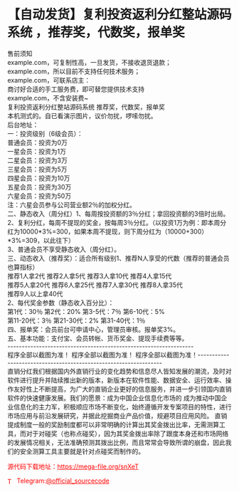 # 【自动发货】复利投资返利分红整站源码系统 ，推荐奖，代数奖，报单奖

售前须知<br>example.com，可复制性高，一旦发货，不接收退货退款；<br>example.com，所以目前不支持任何技术服务；<br>example.com，可联系店主：<br>商讨好合适的手工服务费，即可替您提供技术支持<br>example.com，不含安装费~<br>复利投资返利分红整站源码系统 推荐奖，代数奖，报单奖<br>本机测式的。自已看演示图片，议价勿扰，啰嗦勿扰。<br>后台地址：<br>一：投资级别（6级会员）：<br>普通会员：投资为0万<br>一星会员：投资为1万<br>二星会员：投资为3万<br>三星会员：投资为5万<br>四星会员：投资为10万<br>五星会员：投资为30万<br>六星会员：投资为50万<br>注：六星会员参与公司营业额2％的加权分红。<br>二、静态收入（周分红）1、每周按投资额的3％分红；拿回投资额的3倍时出局。<br>2、复利分红，每周不提现的奖金，按每周3％分红。（以投资1万为例：即本周分红为10000*3%=300，如果本周不提现，则下周分红为（10000+300）*3%=309，以此往下）<br>3、普通会员不享受静态收入（周分红）。<br>三、动态收入（推荐奖）：适合所有级别1、推荐N人享受的代数（推荐的普通会员也算指标）<br>推荐1人拿2代 推荐2人拿5代 推荐3人拿10代 推荐4人拿15代<br>推荐5人拿20代 推荐6人拿25代 推荐7人拿30代 推荐8人拿35代<br>推荐9人以上拿40代<br>2、每代奖金参数（静态收入百分比）：<br>第1代：30％  第2代：20% 第3-5代：7％  第6-10代：5%<br>第11-20代：3％  第21-30代：2% 第31-40代：1％<br>四、报单奖：会员前台可申请中心，管理员审核。报单奖3%。<br>五、基本功能：支付宝、会员转帐、货币奖金、提现手续费等等。<br>-----------------------------------------------------------------<br>程序全部以截图为准！ 程序全部以截图为准！ 程序全部以截图为准！-----------------------------------------------------------------<br>直销分红我们根据国内外直销行业的变化趋势和信息尽人皆知发展的潮流，及时对软件进行提升并陆续推出新的版本，新版本在软件性能、数据安全、运行效率、操作友好性上不断提高，为广大的直销企业更好的信息服务，并进一步引领国内直销软件的快速健康发展。我们的愿景：成为中国企业信息化市场的 成为推动中国企业信息化的主力军，积极顺应市场不断变化，始终遵循开发专案项目的特性，进行市场应用与前沿发展研究，并据此挖掘商业产品价值，规避项目应用风险。 直销提成制度一般的奖励制度都可以非常明确的计算出其奖金拨出比率，无需测算工具，而对于对碰奖（也称点碰奖），因为其奖金拨出率除了跟度本身还和市场网络的发展情况相关，无法准确预测其拨出比例，而且常常会导致所谓的崩盘，因此我们的安全测算工具主要就是针对点碰奖而制作的。<br>


<p style="color: red;">源代码下载地址：<a href="https://mega-file.org/snXeT" style="color: red;">https://mega-file.org/snXeT</a></p><p style="color: red;"><img src="https://cdn-icons-png.flaticon.com/512/2111/2111646.png" alt="Telegram Icon" style="width: 16px; vertical-align: middle; margin-right: 5px;">Telegram:<a href="https://t.me/official_sourcecode" style="color: red;">@official_sourcecode</a></p>